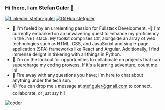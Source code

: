 ### Hi there, I am Stefan Guler :call_me_hand:

[![Linkedin: stefan-guler](https://img.shields.io/badge/-stefanguler-blue?style=flat-square&logo=Linkedin&logoColor=white&link=https://www.linkedin.com/in/stefan-guler/)](https://www.linkedin.com/in/stefan-guler/) [![GitHub stefguler](https://img.shields.io/github/followers/stefguler?label=follow%20me%21&style=social)](https://github.com/stefguler)

- 🔭 I'm fueled by an unrelenting passion for Fullstack Development.
-🌱 I'm currently embarked on an unwavering quest to enhance my proficiency in the .NET stack. My toolkit comprises C#, alongside an array of web technologies such as HTML, CSS, and JavaScript and single-page application (SPA) frameworks like React and Angular. Additionally, I find immense delight in tinkering with all things in Python.
- 👯 I'm on the lookout for opportunities to collaborate on projects that can supercharge my coding prowess. If it's a learning adventure, count me in!
- 💬 Fire away with any questions you have; I'm here to chat about anything under the tech sun.
- 📫 You can drop me a message at stef.guler@gmail.com to connect, collaborate, or just say hi!

![coder](https://media.tenor.com/GfSX-u7VGM4AAAAC/coding.gif)
